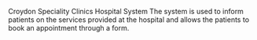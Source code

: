 Croydon Speciality Clinics Hospital System
The system is used to inform patients on the services provided at the hospital and allows the patients to book an appointment through a form.